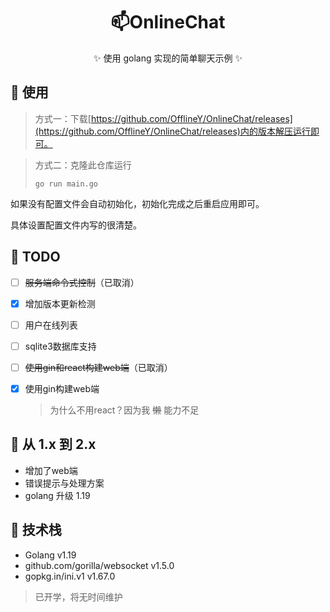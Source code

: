 <div align="center">

# 📫OnlineChat
✨ 使用 golang 实现的简单聊天示例 ✨

</div>


## 🎈 使用

> 方式一：下载[https://github.com/OfflineY/OnlineChat/releases](https://github.com/OfflineY/OnlineChat/releases)内的版本解压运行即可。

> 方式二：克隆此仓库运行
>
> ```shell
> go run main.go
> ```

如果没有配置文件会自动初始化，初始化完成之后重启应用即可。

具体设置配置文件内写的很清楚。

## 📝 TODO

- [ ] ~~服务端命令式控制~~（已取消）

- [x] 增加版本更新检测

- [ ] 用户在线列表

- [ ] sqlite3数据库支持

- [ ] ~~使用gin和react构建web端~~（已取消）

- [x] 使用gin构建web端

  > 为什么不用react？因为我 ~~懒~~ 能力不足

## 🚀 从 1.x 到 2.x

- 增加了web端
- 错误提示与处理方案
- golang 升级 1.19

## 🎡 技术栈

- Golang v1.19
- github.com/gorilla/websocket v1.5.0
- gopkg.in/ini.v1 v1.67.0

> 已开学，将无时间维护
